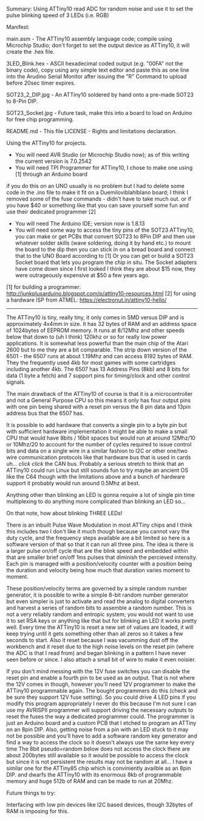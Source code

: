 Summary:  Using ATTiny10 read ADC for random noise and use it to set the pulse blinking speed of 3 LEDs (i.e. RGB)


Manifest:


main.asm - The ATTiny10 assembly language code; compile using Microchip Studio;
don't forget to set the output device as ATTiny10, it will create the .hex file.

3LED_Blink.hex - ASCII hexadecimal coded output (e.g. "00FA" not the binary code),
copy using any simple text editor and paste this as one line into the Arudino Serial
Monitor after issuing the "R" Command to upload before 20sec timer expires.

SOT23_2_DIP.jpg - An ATTiny10 soldered by hand onto a pre-made SOT23 to 8-Pin DIP.

SOT23_Socket.jpg - Future task, make this into a board to load on Arduino for free
chip programming.

README.md - This file
LICENSE - Rights and limitations declaration.


Using the ATTiny10 for projects.

* You will need AVR Studio (or Microchip Studio now); as of this writing the current version is 7.0.2542
* You will need TPI Programmer for ATTiny10, I chose to make one using [1] through an Arduino board

if you do this on an UNO usually is no problem but I had to delete some code in the .ino file to make it fit
on a Duemiloviblahlblano board; I think I removed some of the fuse commands - didn't have to take much out.
or if you have $40 or something like that you can save yourself some fun and use their dedicated programmer [2]
* You will need The Arduino IDE; version now is 1.8.13
* You will need some way to access the tiny pins of the SOT23 ATTiny10, you can make or get PCBs that convert
SOT23 to 8Pin DIP and then use whatever solder skills (wave soldering, doing it by hand etc.) to mount the board to the dip
then you can stick in on a bread board and connect that to the UNO Board according to [1]
Or you can get or build a SOT23 Socket board that lets you program the chip in situ.  The Socket adapters have come down since
I first looked I think they are about $15 now, they were outrageously expensive at $50 a few years ago.

[1] for building a programmer:  http://junkplusarduino.blogspot.com/p/attiny10-resources.html
[2] for using a hardware ISP from ATMEL:  https://electronut.in/attiny10-hello/

**************************************************************************************************************
The ATTiny10 is tiny, really tiny, it only comes in SMD versus DIP and is approximately 4x4mm in size.
It has 32 bytes of RAM and an address space of 1024bytes of EEPROM memory.
It runs at 8/12Mhz and other speeds below that down to (uh I think) 120khz or so for really low power
applications.
It is somewhat less powerful than the main chip of the Atari 2600 but to me they are a bit comparable.
The strip down version of the 6501 - the 6507 runs at about 1.19Mhz and can access 8192 bytes of RAM.
They the frequently used 4kb for most games with some cartridges including another 4kb.
The 6507 has 13 Address Pins (8kb) and 8 bits for data (1 byte a fetch) and 7 support pins for
timing/clock and other control signals.

The main drawback of the ATTiny10 of course is that it is a microcontroller and not a General Purpose
CPU so this means it only has four output pins with one pin being shared with a reset pin
versus the 8 pin data and 13pin address bus that the 6507 has.

It is possible to add hardware that converts a single pin to a byte pin but with sufficient hardware
implementation it might be able to make a small CPU that would have 8bits / 16bit spaces but would
run at around 12Mhz/10 or 10Mhz/20 to account for the number of cycles required to issue control
bits and data on a single wire in a similar fashion to I2C or other one/two wire communication protocols
like that hardware bus that is used in cards uh... *click* *click* the CAN bus.  Probably a serious
stretch to think that an ATTiny10 could run Linux but still sounds fun to try maybe an ancient OS like
the C64 though with the limitations above and a bunch of hardware support it probably would run around
0.5Mhz at best.

Anything other than blinking an LED is gonna require a lot of single pin time multiplexing
to do anything more complicated than blinking an LED so...

On that note, how about blinking THREE LEDs!

There is an inbuilt Pulse Wave Modulation in most ATTiny chips and I think this includes two
I don't like it much though because you cannot vary the duty cycle, and the frequency steps available
are a bit limited so here is a software version of that so that it can run all three pins.
The idea is there is a larger pulse on/off cycle that are the blink speed and
embedded within that are smaller brief on/off 1ms pulses that diminish the percieved intensity.
Each pin is managed with a position/velocity counter with a position being the duration and
velocity being how much that duration varies moment to moment.

These position/velocity terms are governed by a simple random number generator, it is possible to
write a simple 8-bit random number generator but even simpler is just to activate and read the
analog to digital converters and harvest a series of random bits to assemble a random number.
This is not a very reliably random and entropic system; you would not want to use it to set RSA keys
or anything like that but for blinking an LED it works pretty well.  Every time the ATTiny10 is reset
a new set of values are loaded, it will keep trying until it gets something other than all zeros
so it takes a few seconds to start.  Also it reset because I was vacumming dust off the workbench
and it reset due to the high noise levels on the reset pin (where the ADC is that I read from) and
began blinking in a pattern I have never seen before or since.  I also attach a small bit of wire
to make it even noisier.

If you don't mind messing with the 12V fuse switches you can disable the reset pin and enable a fourth
pin to be used as an output.  That is not where the 12V comes in though, however
you'll need 12V programmer to make the ATTiny10
programmable again.  The bought programmers do this (check and be sure they support 12V fuse setting).
So you could drive 4 LED pins if you modify this program appropriately
I never do this because I'm not sure I can use my AVRISPII programmer will
support driving the necessary outputs to reset the fuses the way a dedicated programmer could.
The programmer is just an Arduino board and a custom PCB that I etched to program an ATTiny on an 8pin DIP.
Also, getting noise from a pin with an LED stuck to it may not be possible and you'll have to add a software
random key generator and find a way to access the clock so it doesn't always use the same key every time
The 8bit pseudo=random below does not access the clock there are about 200bytes still available so it would be possible
to access the clock but since it is not persistent the results may not be random at all...
I have a similar one for the ATTiny85 chip which is conviniently availble as an 8pin DIP. and dwarfs the ATTiny10
with its enormous 8kb of programmable memory and huge 512b of RAM and can be made to run at 20Mhz.


Future things to try:

Interfacing with low pin devices like I2C based devices, though 32bytes of RAM is imposing for this.
